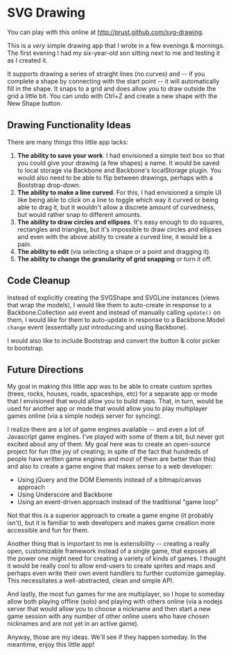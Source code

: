 # SVG Drawing

You can play with this online at http://prust.github.com/svg-drawing.

This is a *very* simple drawing app that I wrote in a few evenings & mornings. The first evening I had my six-year-old son sitting next to me and testing it as I created it.

It supports drawing a series of straight lines (no curves) and -- if you complete a shape by connecting with the start point -- it will automatically fill in the shape. It snaps to a grid and does allow you to draw outside the grid a little bit. You can undo with Ctrl+Z and create a new shape with the New Shape button.

## Drawing Functionality Ideas

There are many things this little app lacks:

1. **The ability to save your work**. I had envisioned a simple text box so that you could give your drawing (a few shapes) a name. It would be saved to local storage via Backbone and Backbone's localStorage plugin. You would also need to be able to flip between drawings, perhaps with a Bootstrap drop-down.
2. **The ability to make a line curved**. For this, I had envisioned a simple UI like being able to click on a line to toggle which way it curved or being able to drag it, but it wouldn't allow a discrete amount of curvedness, but would rather snap to different amounts.
3. **The ability to draw circles and ellipses**. It's easy enough to do squares, rectangles and triangles, but it's impossible to draw circles and ellipses and even with the above ability to create a curved line, it would be a pain.
4. **The ability to edit** (via selecting a shape or a point and dragging it).
5. **The ability to change the granularity of grid snapping** or turn it off.

## Code Cleanup

Instead of explicitly creating the SVGShape and SVGLine instances (views that wrap the models), I would like them to auto-create in response to a Backbone.Collection `add` event and instead of manually calling `update()` on them, I would like for them to auto-update in response to a Backbone.Model `change` event (essentially just introducing and using Backbone).

I would also like to include Bootstrap and convert the button & color picker to bootstrap.

## Future Directions

My goal in making this little app was to be able to create custom sprites (trees, rocks, houses, roads, spaceships, etc) for a separate app or mode that I envisioned that would allow you to build maps. That, in turn, would be used for another app or mode that would allow you to play multiplayer games online (via a simple nodejs server for syncing).

I realize there are a lot of game engines available -- and even a lot of Javascript game engines. I've played with some of them a bit, but never got excited about any of them. My goal here was to create an open-source project for fun (the joy of creating; in spite of the fact that hundreds of people have written game engines and most of them are better than this) and also to create a game engine that makes sense to a web developer:

* Using jQuery and the DOM Elements instead of a bitmap/canvas approach
* Using Underscore and Backbone
* Using an event-driven approach instead of the traditional "game loop"

Not that this is a superior approach to create a game engine (it probably isn't), but it is familiar to web developers and makes game creation more accessible and fun for them.

Another thing that is important to me is extensibility -- creating a really open, customizable framework instead of a single game, that exposes all the power one might need for creating a variety of kinds of games. I thought it would be really cool to allow end-users to create sprites and maps and perhaps even write their own event handlers to further customize gameplay. This necessitates a well-abstracted, clean and simple API.

And lastly, the most fun games for me are multiplayer, so I hope to someday allow both playing offline (solo) and playing with others online (via a nodejs server that would allow you to choose a nickname and then start a new game session with any number of other online users who have chosen nicknames and are not yet in an active game).

Anyway, those are my ideas. We'll see if they happen someday. In the meantime, enjoy this little app!